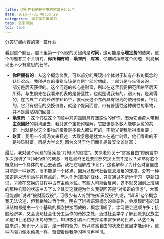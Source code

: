 ```yaml
---
title: 你所拥有的最宝贵的财富是什么？
date: 2016-7-31 08:55:29
categories: 学习学习再学习
tags: 笑来得到
toc: true
---
```


分答订阅内容的第一篇作业

<!-- more -->

看到这个题目，脑子里第一个闪现的关键词是**时间**，这可能是**心理定势**的结果，这个问题有三个关键词，**你所拥有的**，**最宝贵**，**财富**。仔细的揣摩这个问题，就能展现出不少有意思的细节。  
* **你所拥有的**：从这个概念出发，可以部分的展现出个体对于私有产权的概念的认识况态。我所拥有的事物应该是有两个部分组成，一部分是与生俱来的，一部分是后天获得的。这个问题的核心是财富，所以在这里我要把范围缩至后天所得，与生俱来在我看来代表的是普适性，也就是说我有的，别人有，是易得的，在古典主义的经济学理论中，就代表这个东西具有极高的使用价值，相对的，它只有很低的交换价值，就这个提问而言，带有普适性这种属性的事物，并不是最贴切的回答；  
* **最宝贵** ：这个词在这个问题中其实是很具有迷惑性的修饰，因为它会把人带到**主观偏好**的阴沟里去，我对这个宝贵的理解，它应该是多数人能够达成的共识，也就是说这个事物的宝贵是多数人都认可的，不能光是我觉得很重要；  
* **财富**：我用一个鸡汤文来描述：大致意思是犹太人在逃亡时候，他们看重的不是物质财富，而是大学文凭,因为文凭于他们而言是最安全的财富；

最后，我对这个问题的答案是“对知识的信念”。笑来老师关于“财富自由”的前言中多次强调了“时间价值”的概念，可是最终还是要回到交换上去不是么？如果将这个概念用一个具体的东西去表述，我把它理解成“知识”，这也解释了为什么财富自由只能是一种状态，而不能是一个终点，因为以现代社会信息发展的速度，没有一种知识是永远能站在最高点的，而人作为知识的载体，只有通过不断地学习，更新知识，才能在交换的过程中占有主动地位。有些人可能会反问，这不就又回到上班族的那种机器的状态中去了么？其实这就是为什么我要回答是“对知识的信念”，大家可能都听说过“被财富奴役”，可很少有人听到“被知识奴役”的吧，“知识”这个概念我无法论述，但我接触过哲学后，明白了辨析语源概念的重要性，会发现所有的知识结构都是由一个个基础的概念拼接而成的，概念清晰了，学习便会通顺许多；接触经济学，又会发现社会化分工运作的奇妙之处，通过社会学才了解到原来民族主义是19世纪初才出现的东西。知识吸引着人们去探索丰富多彩的世界，从这个角度来讲，知识于人而言，是一种内驱力，所以财富自由的状态在这里才能闭环，这种内驱力像永动机一样，驱使着你我学习学习再学习。
